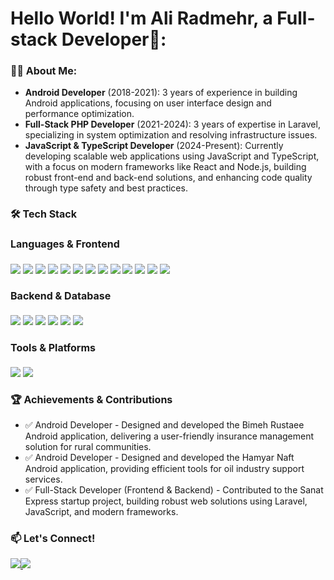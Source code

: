 <div align="left">
  <h1>Hello World! I'm Ali Radmehr, a Full-stack Developer👋:</h1>
</div>


<div align="left">
  <h3 style="font-size: 16px;">👨‍💻 About Me:</h3>
</div>



- **Android Developer** (2018-2021): 3 years of experience in building Android applications, focusing on user interface design and performance optimization.
- **Full-Stack PHP Developer** (2021-2024): 3 years of expertise in Laravel, specializing in system optimization and resolving infrastructure issues.
- **JavaScript & TypeScript Developer** (2024-Present): Currently developing scalable web applications using JavaScript and TypeScript, with a focus on modern frameworks like React and Node.js, building robust front-end and back-end solutions, and enhancing code quality through type safety and best practices.


<div align="left">
  <h2 style="font-size: 16px;"></h1>
</div>

<div align="left">
  <h3 style="font-size: 16px;">🛠️ Tech Stack</h3>
</div>

<div align="left">
  <h4 style="font-size: 16px;">Languages & Frontend</h4>
</div>


<img src="https://img.shields.io/badge/JavaScript-F7DF1E.svg?style=for-the-badge&logo=JavaScript&logoColor=black" /> <img src="https://img.shields.io/badge/TypeScript-3178C6.svg?style=for-the-badge&logo=TypeScript&logoColor=white" /> <img src="https://img.shields.io/badge/React-61DAFB.svg?style=for-the-badge&logo=React&logoColor=black" /> <img src="https://img.shields.io/badge/Next.js-000000.svg?style=for-the-badge&logo=nextdotjs&logoColor=white" /> <img src="https://img.shields.io/badge/PHP-777BB4.svg?style=for-the-badge&logo=PHP&logoColor=white" /> <img src="https://img.shields.io/badge/Laravel-FF2D20.svg?style=for-the-badge&logo=Laravel&logoColor=white" /> <img src="https://img.shields.io/badge/Livewire-4E56A6.svg?style=for-the-badge&logo=Livewire&logoColor=white" /> <img src="https://img.shields.io/badge/Vite-646CFF.svg?style=for-the-badge&logo=Vite&logoColor=white" /> <img src="https://img.shields.io/badge/Alpine.js-8BC0D0.svg?style=for-the-badge&logo=alpinedotjs&logoColor=black" /> <img src="https://img.shields.io/badge/Android-3DDC84.svg?style=for-the-badge&logo=Android&logoColor=white" /> <img src="https://img.shields.io/badge/HTML5-E34F26.svg?style=for-the-badge&logo=HTML5&logoColor=white" /> <img src="https://img.shields.io/badge/CSS3-1572B6.svg?style=for-the-badge&logo=CSS3&logoColor=white" /> <img src="https://img.shields.io/badge/Tailwind%20CSS-06B6D4.svg?style=for-the-badge&logo=Tailwind-CSS&logoColor=white" /> 

<div align="left">
  <h4 style="font-size: 16px;">Backend & Database</h4>
</div>

<img src="https://img.shields.io/badge/Node.js-5FA04E.svg?style=for-the-badge&logo=nodedotjs&logoColor=white" /> <img src="https://img.shields.io/badge/Express-000000.svg?style=for-the-badge&logo=Express&logoColor=white" /> <img src="https://img.shields.io/badge/MongoDB-47A248.svg?style=for-the-badge&logo=MongoDB&logoColor=white" /> <img src="https://img.shields.io/badge/MySQL-4479A1.svg?style=for-the-badge&logo=MySQL&logoColor=white" /> <img src="https://img.shields.io/badge/Docker-2496ED.svg?style=for-the-badge&logo=Docker&logoColor=white" /> <img src="https://img.shields.io/badge/Redis-FF4438.svg?style=for-the-badge&logo=Redis&logoColor=white" />


<div align="left">
  <h4 style="font-size: 16px;">Tools & Platforms</h4>
</div>

<img src="https://img.shields.io/badge/Git-F05032.svg?style=for-the-badge&logo=Git&logoColor=white" /> <img src="https://img.shields.io/badge/Linux-FCC624.svg?style=for-the-badge&logo=Linux&logoColor=black" />
 


<div align="left">
  <h1 style="font-size: 16px;"></h1>
</div>

<div align="left">
  <h3 style="font-size: 16px;">🏆 Achievements & Contributions</h3>
</div>

- ✅ Android Developer - Designed and developed the Bimeh Rustaee Android application, delivering a user-friendly insurance management solution for rural communities.
- ✅ Android Developer - Designed and developed the Hamyar Naft Android application, providing efficient tools for oil industry support services.
- ✅ Full-Stack Developer (Frontend & Backend) - Contributed to the Sanat Express startup project, building robust web solutions using Laravel, JavaScript, and modern frameworks.

<div align="left">
  <h1 style="font-size: 16px;"></h1>
</div>

<div align="left">
  <h3 style="font-size: 16px;">📫 Let's Connect!</h3>
</div>

<a href="mailto:ali.radmeehr@gmail.com" style="margin-right: -4px;">
  <img src="https://img.shields.io/badge/Gmail-EA4335.svg?style=for-the-badge&logo=Gmail&logoColor=white" /> 
</a> 



<a href="https://t.me/radmehr1153" target="_blank">
  <img src="https://img.shields.io/badge/Telegram-26A5E4.svg?style=for-the-badge&logo=Telegram&logoColor=white" /> 
</a>




